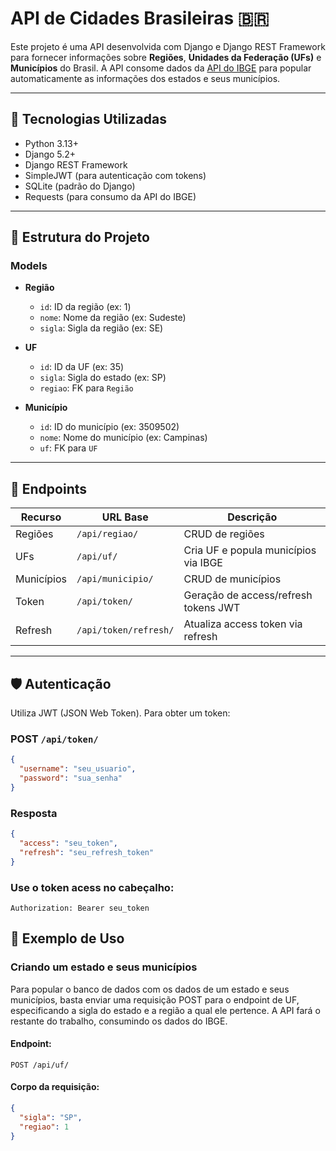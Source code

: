 # API de Cidades Brasileiras 🇧🇷

Este projeto é uma API desenvolvida com Django e Django REST Framework para fornecer informações sobre **Regiões**, **Unidades da Federação (UFs)** e **Municípios** do Brasil. A API consome dados da [API do IBGE](https://servicodados.ibge.gov.br) para popular automaticamente as informações dos estados e seus municípios.

---

## 🚀 Tecnologias Utilizadas

- Python 3.13+
- Django 5.2+
- Django REST Framework
- SimpleJWT (para autenticação com tokens)
- SQLite (padrão do Django)
- Requests (para consumo da API do IBGE)

---

## 🧱 Estrutura do Projeto

### Models

- **Região**
  - `id`: ID da região (ex: 1)
  - `nome`: Nome da região (ex: Sudeste)
  - `sigla`: Sigla da região (ex: SE)

- **UF**
  - `id`: ID da UF (ex: 35)
  - `sigla`: Sigla do estado (ex: SP)
  - `regiao`: FK para `Região`

- **Município**
  - `id`: ID do município (ex: 3509502)
  - `nome`: Nome do município (ex: Campinas)
  - `uf`: FK para `UF`

---

## 🔗 Endpoints

| Recurso     | URL Base                | Descrição                             |
|-------------|-------------------------|----------------------------------------|
| Regiões     | `/api/regiao/`          | CRUD de regiões                        |
| UFs         | `/api/uf/`              | Cria UF e popula municípios via IBGE  |
| Municípios  | `/api/municipio/`       | CRUD de municípios                     |
| Token       | `/api/token/`           | Geração de access/refresh tokens JWT  |
| Refresh     | `/api/token/refresh/`   | Atualiza access token via refresh     |

---

## 🛡️ Autenticação

Utiliza JWT (JSON Web Token). Para obter um token:

### POST `/api/token/`

```json
{
  "username": "seu_usuario",
  "password": "sua_senha"
}
```

### Resposta

``` json
{
  "access": "seu_token",
  "refresh": "seu_refresh_token"
}
```

### Use o token acess no cabeçalho:

```http
Authorization: Bearer seu_token
```

## 📝 Exemplo de Uso
### Criando um estado e seus municípios
Para popular o banco de dados com os dados de um estado e seus municípios, basta enviar uma requisição POST para o endpoint de UF, especificando a sigla do estado e a região a qual ele pertence. A API fará o restante do trabalho, consumindo os dados do IBGE.

#### Endpoint:
`POST /api/uf/`

#### Corpo da requisição:

```json
{
  "sigla": "SP",
  "regiao": 1
}
```
